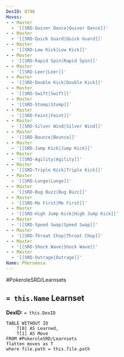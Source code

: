 ```yaml
---
DexID: 0796
Moves:
- - Master
  - '[[SRD-Quiver Dance|Quiver Dance]]'
- - Master
  - '[[SRD-Quick Guard|Quick Guard]]'
- - Master
  - '[[SRD-Low Kick|Low Kick]]'
- - Master
  - '[[SRD-Rapid Spin|Rapid Spin]]'
- - Master
  - '[[SRD-Leer|Leer]]'
- - Master
  - '[[SRD-Double Kick|Double Kick]]'
- - Master
  - '[[SRD-Swift|Swift]]'
- - Master
  - '[[SRD-Stomp|Stomp]]'
- - Master
  - '[[SRD-Feint|Feint]]'
- - Master
  - '[[SRD-Silver Wind|Silver Wind]]'
- - Master
  - '[[SRD-Bounce|Bounce]]'
- - Master
  - '[[SRD-Jump Kick|Jump Kick]]'
- - Master
  - '[[SRD-Agility|Agility]]'
- - Master
  - '[[SRD-Triple Kick|Triple Kick]]'
- - Master
  - '[[SRD-Lunge|Lunge]]'
- - Master
  - '[[SRD-Bug Buzz|Bug Buzz]]'
- - Master
  - '[[SRD-Me First|Me First]]'
- - Master
  - '[[SRD-High Jump Kick|High Jump Kick]]'
- - Master
  - '[[SRD-Speed Swap|Speed Swap]]'
- - Master
  - '[[SRD-Throat Chop|Throat Chop]]'
- - Master
  - '[[SRD-Shock Wave|Shock Wave]]'
- - Master
  - '[[SRD-Outrage|Outrage]]'
Name: Pheromosa
---
```


#PokeroleSRD/Learnsets

## `= this.Name` Learnset

**DexID:** `= this.DexID`

```dataview
TABLE WITHOUT ID
    T[0] AS Learned,
    T[1] AS Move
FROM #PokeroleSRD/Learnsets
flatten moves as T
where file.path = this.file.path
```
